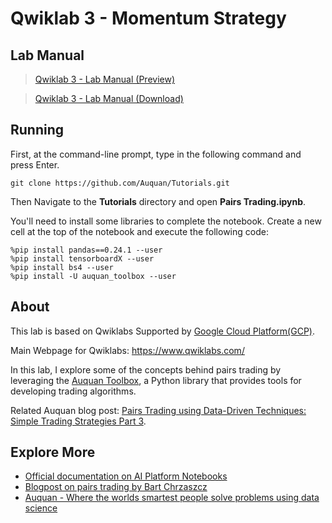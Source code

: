 # Qwiklab 3 - Momentum Strategy

## Lab Manual
>[Qwiklab 3 - Lab Manual (Preview)](https://github.com/PeterQiu0516/GoogleCloud-ML-for-Trading/blob/master/Course%202%20-%20Using%20Machine%20Learning%20in%20Trading%20and%20Finance/Qwiklab%203%20-%20Momentum%20Strategy/Qwiklab%203%20-%20Lab%20Manual.pdf)

>[Qwiklab 3 - Lab Manual (Download)](https://github.com/PeterQiu0516/GoogleCloud-ML-for-Trading/raw/master/Course%202%20-%20Using%20Machine%20Learning%20in%20Trading%20and%20Finance/Qwiklab%203%20-%20Momentum%20Strategy/Qwiklab%203%20-%20Lab%20Manual.pdf)

## Running

First, at the command-line prompt, type in the following command and press Enter.
```
git clone https://github.com/Auquan/Tutorials.git
```

Then Navigate to the **Tutorials** directory and open **Pairs Trading.ipynb**.

You'll need to install some libraries to complete the notebook. Create a new cell at the top of the notebook and execute the following code:

```
%pip install pandas==0.24.1 --user
%pip install tensorboardX --user
%pip install bs4 --user
%pip install -U auquan_toolbox --user
```

## About
This lab is based on Qwiklabs Supported by [Google Cloud Platform(GCP)](https://cloud.google.com/). 

Main Webpage for Qwiklabs: https://www.qwiklabs.com/

In this lab, I explore some of the concepts behind pairs trading by leveraging the [Auquan Toolbox](https://github.com/Auquan/auquan-toolbox-python), a Python library that provides tools for developing trading algorithms.

Related Auquan blog post:  [Pairs Trading using Data-Driven Techniques: Simple Trading Strategies Part 3](https://medium.com/auquan/pairs-trading-data-science-7dbedafcfe5a).

## Explore More
+ [Official documentation on AI Platform Notebooks](https://cloud.google.com/ai-platform/notebooks/docs/)
+ [Blogpost on pairs trading by Bart Chrzaszcz](https://medium.com/@bart.chr/pairs-trading-for-algorithmic-trading-breakdown-d8b709f59372)
+ [Auquan - Where the worlds smartest people solve problems using data science](https://auquan.com/)
